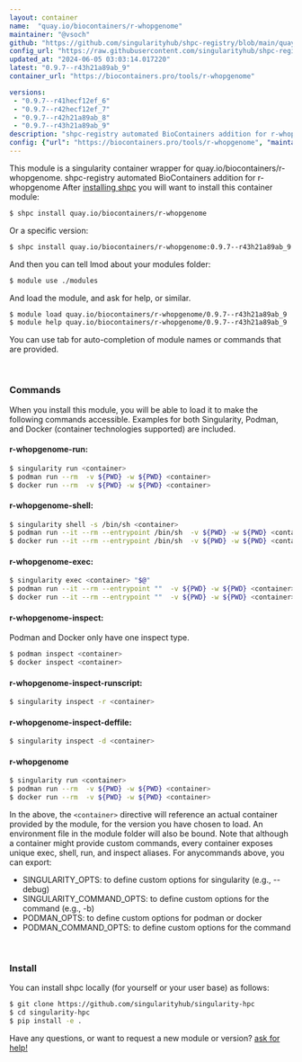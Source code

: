 ```yaml
---
layout: container
name:  "quay.io/biocontainers/r-whopgenome"
maintainer: "@vsoch"
github: "https://github.com/singularityhub/shpc-registry/blob/main/quay.io/biocontainers/r-whopgenome/container.yaml"
config_url: "https://raw.githubusercontent.com/singularityhub/shpc-registry/main/quay.io/biocontainers/r-whopgenome/container.yaml"
updated_at: "2024-06-05 03:03:14.017220"
latest: "0.9.7--r43h21a89ab_9"
container_url: "https://biocontainers.pro/tools/r-whopgenome"

versions:
 - "0.9.7--r41hecf12ef_6"
 - "0.9.7--r42hecf12ef_7"
 - "0.9.7--r42h21a89ab_8"
 - "0.9.7--r43h21a89ab_9"
description: "shpc-registry automated BioContainers addition for r-whopgenome"
config: {"url": "https://biocontainers.pro/tools/r-whopgenome", "maintainer": "@vsoch", "description": "shpc-registry automated BioContainers addition for r-whopgenome", "latest": {"0.9.7--r43h21a89ab_9": "sha256:7f114de1c8d93e646045e2325f21399dd02b913fe3f7dee8c86ccd1cbcb9c6b7"}, "tags": {"0.9.7--r41hecf12ef_6": "sha256:4cd432591ab478c4b526e4b7e92e06ef32339ca1c11fc0211a792553f109af09", "0.9.7--r42hecf12ef_7": "sha256:8e1dfe2a78dbfbe1b4383706f50f1bc1813c91fbde4ca5889926daf3b2d5eb2b", "0.9.7--r42h21a89ab_8": "sha256:71f763694008a02289f03032037de57f8cd1b1bb6e6f24741bdeef1992c79f34", "0.9.7--r43h21a89ab_9": "sha256:7f114de1c8d93e646045e2325f21399dd02b913fe3f7dee8c86ccd1cbcb9c6b7"}, "docker": "quay.io/biocontainers/r-whopgenome"}
---
```


This module is a singularity container wrapper for quay.io/biocontainers/r-whopgenome.
shpc-registry automated BioContainers addition for r-whopgenome
After [installing shpc](#install) you will want to install this container module:


```bash
$ shpc install quay.io/biocontainers/r-whopgenome
```

Or a specific version:

```bash
$ shpc install quay.io/biocontainers/r-whopgenome:0.9.7--r43h21a89ab_9
```

And then you can tell lmod about your modules folder:

```bash
$ module use ./modules
```

And load the module, and ask for help, or similar.

```bash
$ module load quay.io/biocontainers/r-whopgenome/0.9.7--r43h21a89ab_9
$ module help quay.io/biocontainers/r-whopgenome/0.9.7--r43h21a89ab_9
```

You can use tab for auto-completion of module names or commands that are provided.

<br>

### Commands

When you install this module, you will be able to load it to make the following commands accessible.
Examples for both Singularity, Podman, and Docker (container technologies supported) are included.

#### r-whopgenome-run:

```bash
$ singularity run <container>
$ podman run --rm  -v ${PWD} -w ${PWD} <container>
$ docker run --rm  -v ${PWD} -w ${PWD} <container>
```

#### r-whopgenome-shell:

```bash
$ singularity shell -s /bin/sh <container>
$ podman run --it --rm --entrypoint /bin/sh  -v ${PWD} -w ${PWD} <container>
$ docker run --it --rm --entrypoint /bin/sh  -v ${PWD} -w ${PWD} <container>
```

#### r-whopgenome-exec:

```bash
$ singularity exec <container> "$@"
$ podman run --it --rm --entrypoint ""  -v ${PWD} -w ${PWD} <container> "$@"
$ docker run --it --rm --entrypoint ""  -v ${PWD} -w ${PWD} <container> "$@"
```

#### r-whopgenome-inspect:

Podman and Docker only have one inspect type.

```bash
$ podman inspect <container>
$ docker inspect <container>
```

#### r-whopgenome-inspect-runscript:

```bash
$ singularity inspect -r <container>
```

#### r-whopgenome-inspect-deffile:

```bash
$ singularity inspect -d <container>
```



#### r-whopgenome

```bash
$ singularity run <container>
$ podman run --rm  -v ${PWD} -w ${PWD} <container>
$ docker run --rm  -v ${PWD} -w ${PWD} <container>
```


In the above, the `<container>` directive will reference an actual container provided
by the module, for the version you have chosen to load. An environment file in the
module folder will also be bound. Note that although a container
might provide custom commands, every container exposes unique exec, shell, run, and
inspect aliases. For anycommands above, you can export:

 - SINGULARITY_OPTS: to define custom options for singularity (e.g., --debug)
 - SINGULARITY_COMMAND_OPTS: to define custom options for the command (e.g., -b)
 - PODMAN_OPTS: to define custom options for podman or docker
 - PODMAN_COMMAND_OPTS: to define custom options for the command

<br>

### Install

You can install shpc locally (for yourself or your user base) as follows:

```bash
$ git clone https://github.com/singularityhub/singularity-hpc
$ cd singularity-hpc
$ pip install -e .
```

Have any questions, or want to request a new module or version? [ask for help!](https://github.com/singularityhub/singularity-hpc/issues)